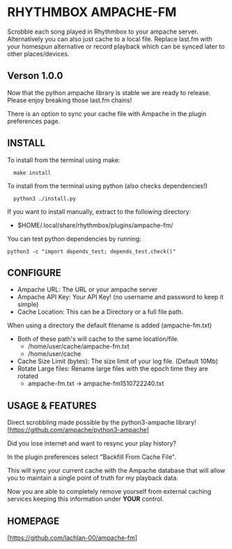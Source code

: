 # RHYTHMBOX AMPACHE-FM

Scrobble each song played in Rhythmbox to your ampache server.
Alternatively you can also just cache to a local file.
Replace last.fm with your homespun alternative or record playback
which can be synced later to other places/devices.

## Verson 1.0.0

Now that the python ampache library is stable we are ready to release.
Please enjoy breaking those last.fm chains!

There is an option to sync your cache file with Ampache in the plugin
preferences page.

## INSTALL

To install from the terminal using make:

``` shell
  make install
```

To install from the terminal using python (also checks dependencies!)

``` shell
  python3 ./install.py
```

If you want to install manually, extract to the following directory:

* $HOME/.local/share/rhythmbox/plugins/ampache-fm/

You can test python dependencies by running:

``` shell
python3 -c "import depends_test; depends_test.check()"
```

## CONFIGURE

* Ampache URL: The URL or your ampache server
* Ampache API Key: Your API Key! (no username and password to keep it simple)
* Cache Location: This can be a Directory or a full file path.

When using a directory the default filename is added (ampache-fm.txt)

* Both of these path's will cache to the same location/file.
  * /home/user/cache/ampache-fm.txt
  * /home/user/cache
* Cache Size Limit (bytes): The size limit of your log file. (Default 10Mb)
* Rotate Large files: Rename large files with the epoch time they are rotated
  * ampache-fm.txt -> ampache-fm1510722240.txt

## USAGE & FEATURES

Direct scrobbling made possible by the python3-ampache library!
[<https://github.com/ampache/python3-ampache>]

Did you lose internet and want to resync your play history?

In the plugin preferences select "Backfill From Cache File".

This will sync your current cache with the Ampache database that will
allow you to maintain a single point of truth for my playback data.

Now you are able to completely remove yourself from external
caching services keeping this information under **YOUR** control.

## HOMEPAGE

[<https://github.com/lachlan-00/ampache-fm>]
